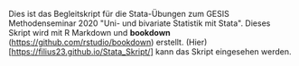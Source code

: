 Dies ist das Begleitskript für die Stata-Übungen zum GESIS Methodenseminar 2020 "Uni- und bivariate Statistik mit Stata". Dieses Skript wird mit R Markdown und **bookdown** (https://github.com/rstudio/bookdown) erstellt.
(Hier)[https://filius23.github.io/Stata_Skript/] kann das Skript eingesehen werden.
